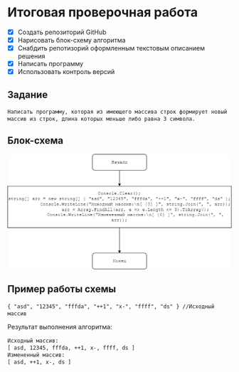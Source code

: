 # Итоговая проверочная работа  

- [x] Создать репозиторий GitHub
- [x] Нарисовать блок-схему алгоритма
- [x] Снабдить репотизорий оформленным текстовым описанием решения
- [x] Написать программу
- [x] Использовать контроль версий

## Задание
```
Написать программу, которая из имеющего массива строк формирует новый массив из строк, длина которых меньше либо равна 3 символа.
```

## Блок-схема
![](./Диаграмма.png)

## Пример работы схемы

```Csharp
{ "asd", "12345", "fffda", "++1", "x-", "ffff", "ds" } //Исходный массив
```

Результат выполнения алгоритма:
```
Исходный массив:
[ asd, 12345, fffda, ++1, x-, ffff, ds ]
Измененный массив:
[ asd, ++1, x-, ds ]
```
